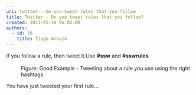 ```yaml
---
uri: twitter---do-you-tweet-rules-that-you-follow
title: Twitter - Do you tweet rules that you follow?
created: 2011-05-18 06:02:00
authors:
  - id: 16
    title: Tiago Araujo
---
```





<span class='intro'> <p>​<span style="line-height&#58;20.8px;">​​​​​If you follow a rule, then tweet it.​ Use&#160;</span><strong>#ssw</strong><span style="line-height&#58;20.8px;">&#160;and&#160;</span><strong>#sswrules</strong></p><div class="ms-rtestate-read ms-rte-wpbox" unselectable="on"><div class="ms-rtestate-notify  ms-rtestate-read c01df121-b5da-4ace-ac17-9d226b9df8b2" id="div_c01df121-b5da-4ace-ac17-9d226b9df8b2" unselectable="on"></div><div id="vid_c01df121-b5da-4ace-ac17-9d226b9df8b2" unselectable="on" style="display&#58;none;"></div></div><dl class="goodImage"><dd>​Figure&#58; Good Example - Tweeting about a rule you use using the right hashtags​</dd></dl> </span>

You have just tweeted your first rule… 



